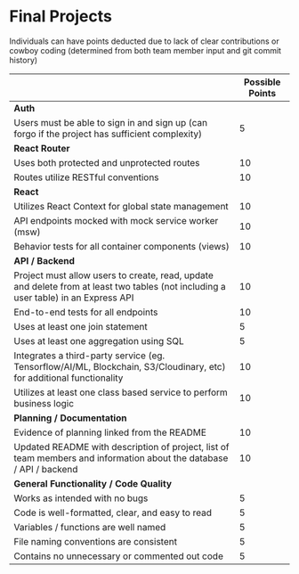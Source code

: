 # Final Projects

Individuals can have points deducted due to lack of clear contributions or cowboy coding (determined from both team member input and git commit history)

|                                                                                                                                     | Possible Points |
| ----------------------------------------------------------------------------------------------------------------------------------- | --------------- |
| **Auth**                                                                                                                            |                 |
| Users must be able to sign in and sign up (can forgo if the project has sufficient complexity)                                      | 5               |
| **React Router**                                                                                                                    |                 |
| Uses both protected and unprotected routes                                                                                          | 10              |
| Routes utilize RESTful conventions                                                                                                  | 10              |
| **React**                                                                                                                           |                 |
| Utilizes React Context for global state management                                                                                  | 10              |
| API endpoints mocked with mock service worker (msw)                                                                                 | 10              |
| Behavior tests for all container components (views)                                                                                 | 10              |
| **API / Backend**                                                                                                                   |                 |
| Project must allow users to create, read, update and delete from at least two tables (not including a user table) in an Express API | 10              |
| End-to-end tests for all endpoints                                                                                                  | 10              |
| Uses at least one join statement                                                                                                    | 5               |
| Uses at least one aggregation using SQL                                                                                             | 5               |
| Integrates a third-party service (eg. Tensorflow/AI/ML, Blockchain, S3/Cloudinary, etc) for additional functionality                | 10              |
| Utilizes at least one class based service to perform business logic                                                                 | 10              |
| **Planning / Documentation**                                                                                                        |                 |
| Evidence of planning linked from the README                                                                                         | 10              |
| Updated README with description of project, list of team members and information about the database / API / backend                 | 10              |
| **General Functionality / Code Quality**                                                                                            |                 |
| Works as intended with no bugs                                                                                                      | 5               |
| Code is well-formatted, clear, and easy to read                                                                                     | 5               |
| Variables / functions are well named                                                                                                | 5               |
| File naming conventions are consistent                                                                                              | 5               |
| Contains no unnecessary or commented out code                                                                                       | 5               |
